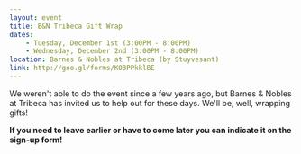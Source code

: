 ```yaml
---
layout: event
title: B&N Tribeca Gift Wrap
dates:
    - Tuesday, December 1st (3:00PM - 8:00PM)
    - Wednesday, December 2nd (3:00PM - 8:00PM)
location: Barnes & Nobles at Tribeca (by Stuyvesant)
link: http://goo.gl/forms/KO3PPkklBE
---
```

We weren't able to do the event since a few years ago, but Barnes & Nobles at Tribeca has invited us to help out for these days. We'll be, well, wrapping gifts!

**If you need to leave earlier or have to come later you can indicate it on the sign-up form!**